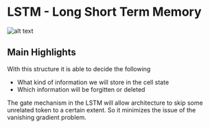 # LSTM - Long Short Term Memory

![alt text](https://miro.medium.com/max/4168/1*eEIAtVm41hnA7Sb9O3z1xg.png)

## Main Highlights

With this structure it is able to decide the following

- What kind of information we will store in the cell state
- Which information will be forgitten or deleted
  
The gate mechanism in the LSTM will allow architecture to skip some unrelated token to a certain extent. So it minimizes the issue of the vanishing gradient problem.
